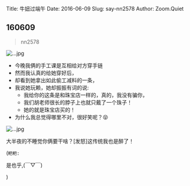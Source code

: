 Title: 牛妞过端午
Date: 2016-06-09
Slug: say-nn2578
Author: Zoom.Quiet


## 160609
> nn2578

![...jpg](http://zoomquiet.qiniucdn.com/niuniu-albums/nn2016/160609-nn2578-0.jpg?imageView2/2/w/360)

- 今晚我俩的手工课是互相给对方穿手链
- 然而我认真的给她穿好后，
- 却看到她拿出如此偷工减料的一条，
- 我说她玩赖，她却振振有词的说:
    + 我给你的这条是和珠宝店一样的，真的，我没有骗你，
    + 我们胡老师很长的脖子上也就只戴了一个珠子！
    + 她的就是珠宝店买的！
- 为什么我总觉得哪里不对，很好笑呢？😝

![...jpg](http://zoomquiet.qiniucdn.com/niuniu-albums/nn2016/160609-nn2578-1.jpg?imageView2/2/w/360)

大半夜的不睡觉你俩要干啥？[发怒]这传统我也是醉了！


(`粑粑:` 

是也乎,(￣▽￣)


)
